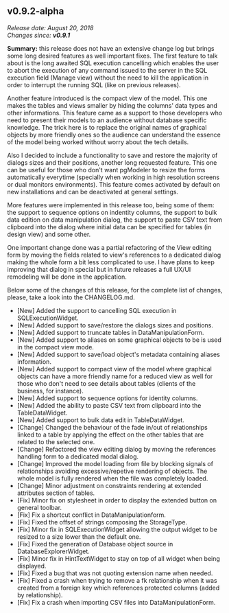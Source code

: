 v0.9.2-alpha
------

<em>Release date: August 20, 2018</em><br/>
<em>Changes since: <strong>v0.9.1</strong></em><br/>

<strong>Summary:</strong> this release does not have an extensive change log but brings some long desired features as well important fixes. The first feature to talk about is the long awaited SQL execution cancelling which enables the user to abort the execution of any command issued to the server in the SQL execution field (Manage view) without the need to kill the application in order to interrupt the running SQL (like on previous releases). <br/>

Another feature introduced is the compact view of the model. This one makes the tables and views smaller by hiding the columns' data types and other informations. This feature came as a support to those developers who need to present their models to an audience without database specific knowledge. The trick here is to replace the original names of graphical objects by more friendly ones so the audience can understand the essence of the model being worked without worry about the tech details. <br/>

Also I decided to include a functionality to save and restore the majority of dialogs sizes and their positions, another long requested feature. This one can be useful for those who don't want pgModeler to resize the forms automatically everytime (specially when working in high resolution screens or dual monitors environments). This feature comes activated by default on new installations and can be deactivated at general settings. <br/>

More features were implemented in this release too, being some of them: the support to sequence options on indentity columns, the support to bulk data edition on data manipulation dialog, the support to paste CSV text from clipboard into the dialog where initial data can be specified for tables (in design view) and some other. <br/>

One important change done was a partial refactoring of the View editing form by moving the fields related to view's references to a dedicated dialog making the whole form a bit less complicated to use. I have plans to keep improving that dialog in special but in future releases a full UX/UI remodeling will be done in the application. <br/>

Below some of the changes of this release, for the complete list of changes, please, take a look into the CHANGELOG.md. <br/>

* [New] Added the support to cancelling SQL execution in SQLExecutionWidget.
* [New] Added support to save/restore the dialogs sizes and positions.
* [New] Added support to truncate tables in DataManipulationForm.
* [New] Added support to aliases on some graphical objects to be is used in the compact view mode.
* [New] Added support to save/load object's metadata containing aliases information.
* [New] Added support to compact view of the model where graphical objects can have a more friendly name for a reduced view as well for those who don't need to see details about tables (clients of the business, for instance).
* [New] Added support to sequence options for identity columns.
* [New] Added the ability to paste CSV text from clipboard into the TableDataWidget.
* [New] Added support to bulk data edit in TableDataWidget.
* [Change] Changed the behaviour of the fade in/out of relationships linked to a table by applying the effect on the other tables that are related to the selected one.
* [Change] Refactored the view editing dialog by moving the references handling form to a dedicated modal dialog.
* [Change] Improved the model loading from file by blocking signals of relationships avoiding excessive/repetive rendering of objects. The whole model is fully rendered when the file was completely loaded.
* [Change] Minor adjustment on constraints rendering at extended attributes section of tables.
* [Fix] Minor fix on stylesheet in order to display the extended button on general toolbar.
* [Fix] Fix a shortcut conflict in DataManipulationform.
* [Fix] Fixed the offset of strings composing the StorageType.
* [Fix] Minor fix in SQLExecutionWidget allowing the output widget to be resized to a size lower than the default one.
* [Fix] Fixed the generation of Database object source in DatabaseExplorerWidget.
* [Fix] Minor fix in HintTextWidget to stay on top of all widget when being displayed.
* [Fix] Fixed a bug that was not quoting extension name when needed.
* [Fix] Fixed a crash when trying to remove a fk relationship when it was created from a foreign key which references protected columns (added by relationship).
* [Fix] Fix a crash when importing CSV files into DataManipulationForm.
